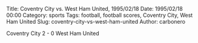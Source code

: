Title: Coventry City vs. West Ham United, 1995/02/18
Date: 1995/02/18 00:00
Category: sports
Tags: football, football scores, Coventry City, West Ham United
Slug: coventry-city-vs-west-ham-united
Author: carbonero


Coventry City 2 - 0 West Ham United

